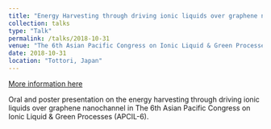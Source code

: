 ```yaml
---
title: "Energy Harvesting through driving ionic liquids over graphene nanochannel"
collection: talks
type: "Talk"
permalink: /talks/2018-10-31
venue: "The 6th Asian Pacific Congress on Ionic Liquid & Green Processes (APCIL-6)"
date: 2018-10-31
location: "Tottori, Japan"
---
```


[More information here](https://github.com/Yongji-Guan/Yongji-Guan.github.io/blob/master/files/2018-3.pdf)

Oral and poster presentation on the energy harvesting through driving ionic liquids over graphene nanochannel in The 6th Asian Pacific Congress on Ionic Liquid & Green Processes (APCIL-6).
